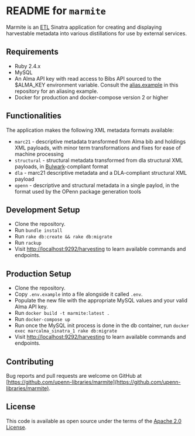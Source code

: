 # README for `marmite`

Marmite is an [ETL](https://www.webopedia.com/TERM/E/ETL.html) Sinatra application for creating and displaying harvestable metadata into various distillations for use by external services.

## Requirements

* Ruby 2.4.x
* MySQL
* An Alma API key with read access to Bibs API sourced to the $ALMA_KEY environment variable.  Consult the [alias.example](alias.example) in this repository for an aliasing example.
* Docker for production and docker-compose version 2 or higher

## Functionalities

The application makes the following XML metadata formats available:

* `marc21` - descriptive metadata transformed from Alma bib and holdings XML payloads, with minor term transformations and fixes for ease of machine processing
* `structural` - structural metadata transformed from dla structural XML payloads, in [Bulwark](https://github.com/upenn-libraries/bulwark)-compliant format
* `dla` - marc21 descriptive metadata and a DLA-compliant structural XML payload
* `openn` - descriptive and structural metadata in a single paylod, in the format used by the OPenn package generation tools

## Development Setup

* Clone the repository.
* Run ```bundle install```
* Run ```rake db:create && rake db:migrate```
* Run ```rackup```
* Visit [http://localhost:9292/harvesting](http://localhost:9292/harvesting) to learn available commands and endpoints.

## Production Setup

* Clone the repository.
* Copy ```.env.example``` into a file alongside it called ```.env```.
* Populate the new file with the appropriate MySQL values and your valid Alma API key.
* Run ```docker build -t marmite:latest .```
* Run ```docker-compose up```
* Run once the MySQL init process is done in the db container, run ```docker exec marcalma_sinatra_1 rake db:migrate```
* Visit [http://localhost:9292/harvesting](http://localhost:9292/harvesting) to learn available commands and endpoints.

## Contributing

Bug reports and pull requests are welcome on GitHub at [https://github.com/upenn-libraries/marmite](https://github.com/upenn-libraries/marmite).

## License

This code is available as open source under the terms of the [Apache 2.0 License](https://opensource.org/licenses/Apache-2.0).
